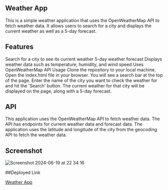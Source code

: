 ﻿## Weather App
This is a simple weather application that uses the OpenWeatherMap API to fetch weather data. It allows users to search for a city and displays the current weather as well as a 5-day forecast.

## Features
Search for a city to see its current weather
5-day weather forecast
Displays weather data such as temperature, humidity, and wind speed
Uses OpenWeatherMap API
Usage
Clone the repository to your local machine.
Open the index.html file in your browser.
You will see a search bar at the top of the page. Enter the name of the city you want to check the weather for and hit the 'Search' button.
The current weather for that city will be displayed on the page, along with a 5-day forecast.
## API
This application uses the OpenWeatherMap API to fetch weather data. The API has endpoints for current weather data and forecast data. The application uses the latitude and longitude of the city from the geocoding API to fetch the weather data.

## Screenshot

![Screenshot 2024-06-19 at 22 34 16](https://github.com/Ragnarok344/weather-appp/assets/155500056/2e50c8eb-6ab9-4a5b-8e58-2cdd11127cc4)


##Deployed Link

[Weather App](https://ragnarok344.github.io/weather-appp/)

